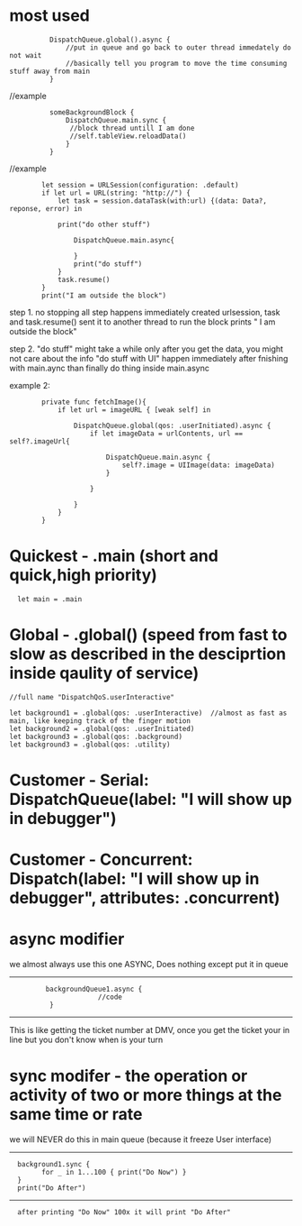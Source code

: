 # most used

              DispatchQueue.global().async {
                  //put in queue and go back to outer thread immedately do not wait
                  //basically tell you program to move the time consuming stuff away from main
              }
              
//example

              someBackgroundBlock {
                  DispatchQueue.main.sync {
                   //block thread untill I am done
                   //self.tableView.reloadData()  
                  }
              }
              
              
//example              

            let session = URLSession(configuration: .default)
            if let url = URL(string: "http://") {
                let task = session.dataTask(with:url) {(data: Data?, reponse, error) in
                
                print("do other stuff")
                
                    DispatchQueue.main.async{

                    }
                    print("do stuff")
                }
                task.resume()
            }
            print("I am outside the block")
            
step 1. no stopping all step happens immediately
  created urlsession, task and task.resume() sent it to another thread to run the block prints " I am outside the block"
  
step 2. "do stuff" might take a while only after you get the data, you might not care about the info
        "do stuff with UI" happen immediately after fnishing with main.aync
        than finally do thing inside main.async
        
        
example 2:     

            private func fetchImage(){
                if let url = imageURL { [weak self] in

                    DispatchQueue.global(qos: .userInitiated).async {
                        if let imageData = urlContents, url == self?.imageUrl{

                            DispatchQueue.main.async {
                                self?.image = UIImage(data: imageData)
                            }

                        }

                    }
                }
            }
        



# Quickest - .main   (short and quick,high priority)
    
      let main = .main                    
        
# Global - .global()   (speed from fast to slow as described in the desciprtion inside qaulity of service)

    //full name "DispatchQoS.userInteractive"

    let background1 = .global(qos: .userInteractive)  //almost as fast as main, like keeping track of the finger motion
    let background2 = .global(qos: .userInitiated)
    let background3 = .global(qos: .background)
    let background3 = .global(qos: .utility)
    
# Customer - Serial: DispatchQueue(label: "I will show up in debugger") 
# Customer - Concurrent: Dispatch(label: "I will show up in debugger", attributes: .concurrent)

# async modifier

we almost always use this one ASYNC, Does nothing except put it in queue

**************************************************************
             backgroundQueue1.async {
                          //code
              }
**************************************************************

This is like getting the ticket number at DMV, once you get the ticket your in line
but you don't know when is your turn


# sync modifer - the operation or activity of two or more things at the same time or rate 

we will NEVER do this in main queue (because it freeze User interface)

**************************************************************
      background1.sync { 
            for _ in 1...100 { print("Do Now") }
      }
      print("Do After")
**************************************************************
      after printing "Do Now" 100x it will print "Do After"
      
      


